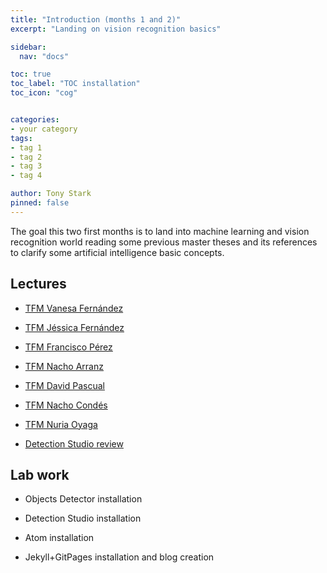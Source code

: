```yaml
---
title: "Introduction (months 1 and 2)"
excerpt: "Landing on vision recognition basics"

sidebar:
  nav: "docs"

toc: true
toc_label: "TOC installation"
toc_icon: "cog"


categories:
- your category
tags:
- tag 1
- tag 2
- tag 3
- tag 4

author: Tony Stark
pinned: false
---
```


The goal this two first months is to land into machine learning and vision recognition world reading some previous master theses and its references to clarify some artificial intelligence basic concepts.

## Lectures

- [TFM Vanesa Fernández](https://gsyc.urjc.es/jmplaza/students/tfm-deeplearning_autonomous_navigation-vanessa-2020.pdf)

- [TFM Jéssica Fernández](https://gsyc.urjc.es/jmplaza/students/tfm-deeplearning_traffic_sensor-jessica-2020.pdf)

- [TFM Francisco Pérez](https://gsyc.urjc.es/jmplaza/students/tfm-deeplearning-autonomous_navigation-francisco_perez-2020.pdf)

- [TFM Nacho Arranz](https://gsyc.urjc.es/jmplaza/students/tfm-reinforcementlearning-conduccion_autonoma-ignacio_arranz-2020.pdf)

- [TFM David Pascual](https://gsyc.urjc.es/jmplaza/students/tfm-deeplearning-human_pose-david_pascual-2020.pdf)

- [TFM Nacho Condés](https://gsyc.urjc.es/jmplaza/students/tfm-deeplearning-person_following-nacho_condes-2020.pdf)

- [TFM Nuria Oyaga](https://gsyc.urjc.es/jmplaza/students/tfm-deeplearning-prediccion_fotogramas-nuria_oyaga-2020.pdf)

- [Detection Studio review](https://gsyc.urjc.es/jmplaza/draft-detectionstudio.pdf)


## Lab work

- Objects Detector installation

- Detection Studio installation

- Atom installation

- Jekyll+GitPages installation and blog creation

